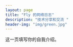```yaml
---
layout: page
title: "Fly 的网络日志"
description: "技术分享和交流 " 
header-img: "img/green.jpg"
---
```


这一页填写你的自我介绍。





